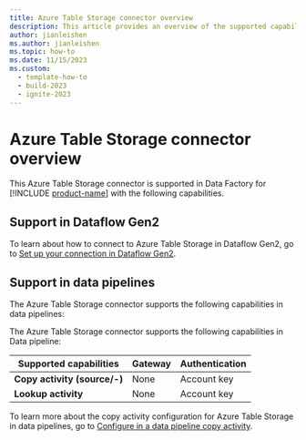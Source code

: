```yaml
---
title: Azure Table Storage connector overview
description: This article provides an overview of the supported capabilities of the Azure Table Storage connector.
author: jianleishen
ms.author: jianleishen
ms.topic: how-to
ms.date: 11/15/2023
ms.custom:
  - template-how-to
  - build-2023
  - ignite-2023
---
```


# Azure Table Storage connector overview

This Azure Table Storage connector is supported in Data Factory for [!INCLUDE [product-name](../includes/product-name.md)] with the following capabilities.

## Support in Dataflow Gen2

To learn about how to connect to Azure Table Storage in Dataflow Gen2, go to [Set up your connection in Dataflow Gen2](connector-azure-table-storage.md#set-up-your-connection-in-dataflow-gen2).

## Support in data pipelines

The Azure Table Storage connector supports the following capabilities in data pipelines:

The Azure Table Storage connector supports the following capabilities in Data pipeline:

| Supported capabilities | Gateway | Authentication |
| --- | --- | ---|
| **Copy activity (source/-)** | None | Account key |
| **Lookup activity** | None | Account key |

To learn more about the copy activity configuration for Azure Table Storage in data pipelines, go to [Configure in a data pipeline copy activity](connector-azure-table-storage-copy-activity.md).

